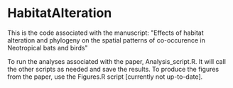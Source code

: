 # HabitatAlteration
This is the code associated with the manuscript: "Effects of habitat alteration and phylogeny on the spatial patterns of co-occurence in Neotropical bats and birds"

To run the analyses associated with the paper, Analysis_script.R. It will call the other scripts as needed and save the results. 
To produce the figures from the paper, use the Figures.R script [currently not up-to-date].

